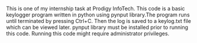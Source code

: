 This is one of my internship task at Prodigy InfoTech. This code is a basic keylogger program written in python using pynput library.The program runs until terminated by pressing Ctrl+C. Then the log is saved to a keylog.txt file which can be viewed later. pynput library must be installed prior to running this code. Running this code might require administrator privileges.

